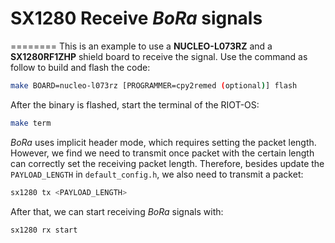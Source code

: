 # SX1280 Receive *BoRa* signals
========
This is an example to use a **NUCLEO-L073RZ** and a **SX1280RF1ZHP** shield board to receive the signal. 
Use the command as follow to build and flash the code:
```bash
make BOARD=nucleo-l073rz [PROGRAMMER=cpy2remed (optional)] flash
```
After the binary is flashed, start the terminal of the RIOT-OS:
```bash
make term
```
*BoRa* uses implicit header mode, which requires setting the packet length. However, we find we need to transmit once packet with the certain length can correctly set the receiving packet length. Therefore, besides update the `PAYLOAD_LENGTH` in `default_config.h`, we also need to transmit a packet:
```bash
sx1280 tx <PAYLOAD_LENGTH>
```
After that, we can start receiving *BoRa* signals with:
```bash
sx1280 rx start
```